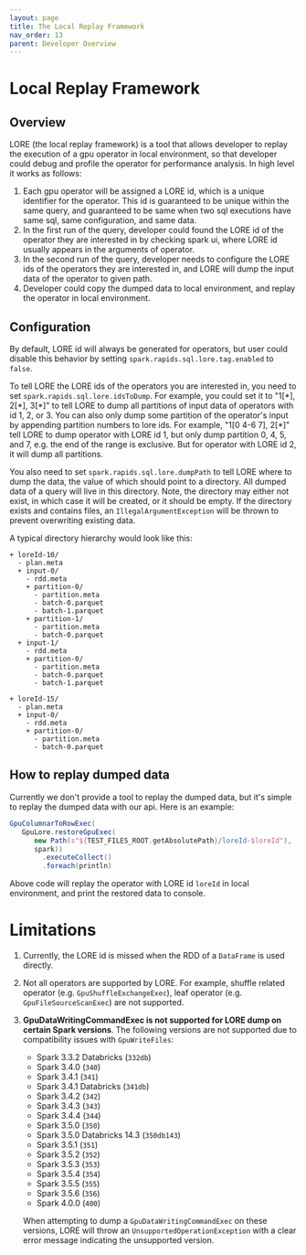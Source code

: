 ```yaml
---
layout: page
title: The Local Replay Framework
nav_order: 13
parent: Developer Overview
---
```


# Local Replay Framework

## Overview

LORE (the local replay framework) is a tool that allows developer to replay the execution of a 
gpu operator in local environment, so that developer could debug and profile the operator for 
performance analysis. In high level it works as follows:

1. Each gpu operator will be assigned a LORE id, which is a unique identifier for the operator. 
   This id is guaranteed to be unique within the same query, and guaranteed to be same when two 
   sql executions have same sql, same configuration, and same data. 
2. In the first run of the query, developer could found the LORE id of the operator they are 
   interested in by checking spark ui, where LORE id usually appears in the arguments of operator.
3. In the second run of the query, developer needs to configure the LORE ids of the operators they 
   are interested in, and LORE will dump the input data of the operator to given path.
4. Developer could copy the dumped data to local environment, and replay the operator in local 
   environment.

## Configuration

By default, LORE id will always be generated for operators, but user could disable this behavior 
by setting `spark.rapids.sql.lore.tag.enabled` to `false`. 

To tell LORE the LORE ids of the operators you are interested in, you need to set 
`spark.rapids.sql.lore.idsToDump`. For example, you could set it to "1[\*], 2[\*], 3[\*]" to tell 
LORE to dump all partitions of input data of operators with id 1, 2, or 3. You can also only dump 
some partition of the operator's input by appending partition numbers to lore ids. For example, 
"1[0 4-6 7], 2[\*]" tell LORE to dump operator with LORE id 1, but only dump partition 0, 4, 5, 
and 7, e.g. the end of the range is exclusive. But for operator with LORE id 2, it will dump all 
partitions. 

You also need to set `spark.rapids.sql.lore.dumpPath` to tell LORE where to dump the data, the 
value of which should point to a directory. All dumped data of a query will live in this 
directory. Note, the directory may either not exist, in which case it will be created, or it should be empty.
If the directory exists and contains files, an `IllegalArgumentException` will be thrown to prevent overwriting existing data.

A typical directory hierarchy would look like this:

```console
+ loreId-10/
  - plan.meta
  + input-0/
    - rdd.meta
    + partition-0/
      - partition.meta
      - batch-0.parquet
      - batch-1.parquet
    + partition-1/
      - partition.meta
      - batch-0.parquet
  + input-1/
    - rdd.meta
    + partition-0/
      - partition.meta
      - batch-0.parquet
      - batch-1.parquet
 
+ loreId-15/
  - plan.meta
  + input-0/
    - rdd.meta
    + partition-0/
      - partition.meta
      - batch-0.parquet
```

## How to replay dumped data

Currently we don't provide a tool to replay the dumped data, but it's simple to replay the 
dumped data with our api. Here is an example:

```scala
GpuColumnarToRowExec(
   GpuLore.restoreGpuExec(
      new Path(s"${TEST_FILES_ROOT.getAbsolutePath}/loreId-$loreId"), 
      spark))
        .executeCollect()
        .foreach(println)
```

Above code will replay the operator with LORE id `loreId` in local environment, and print the 
restored data to console.



# Limitations

1. Currently, the LORE id is missed when the RDD of a `DataFrame` is used directly.
2. Not all operators are supported by LORE. For example, shuffle related operator (e.g.
   `GpuShuffleExchangeExec`), leaf operator (e.g. `GpuFileSourceScanExec`) are not supported.
3. **GpuDataWritingCommandExec is not supported for LORE dump on certain Spark versions**.
   The following versions are not supported due to compatibility issues with `GpuWriteFiles`:
   - Spark 3.3.2 Databricks (`332db`)
   - Spark 3.4.0 (`340`)
   - Spark 3.4.1 (`341`)
   - Spark 3.4.1 Databricks (`341db`)
   - Spark 3.4.2 (`342`)
   - Spark 3.4.3 (`343`)
   - Spark 3.4.4 (`344`)
   - Spark 3.5.0 (`350`)
   - Spark 3.5.0 Databricks 14.3 (`350db143`)
   - Spark 3.5.1 (`351`)
   - Spark 3.5.2 (`352`)
   - Spark 3.5.3 (`353`)
   - Spark 3.5.4 (`354`)
   - Spark 3.5.5 (`355`)
   - Spark 3.5.6 (`356`)
   - Spark 4.0.0 (`400`)

   When attempting to dump a `GpuDataWritingCommandExec` on these versions, LORE will throw an
   `UnsupportedOperationException` with a clear error message indicating the unsupported version.
